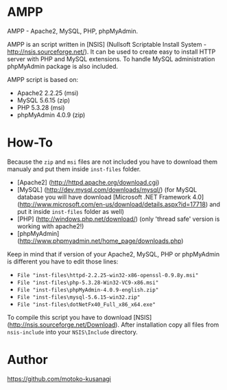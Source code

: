 AMPP
====

AMPP - Apache2, MySQL, PHP, phpMyAdmin.

AMPP is an script written in [NSIS] (Nullsoft Scriptable Install System - http://nsis.sourceforge.net/).
It can be used to create easy to install HTTP server with PHP and MySQL extensions. To handle MySQL administration phpMyAdmin package is also included.

AMPP script is based on:
* Apache2 2.2.25 (msi)
* MySQL 5.6.15 (zip)
* PHP 5.3.28 (msi)
* phpMyAdmin 4.0.9 (zip)

How-To
======

Because the `zip` and `msi` files are not included you have to download them manualy and put them inside `inst-files` folder.
* [Apache2] (http://httpd.apache.org/download.cgi)
* [MySQL] (http://dev.mysql.com/downloads/mysql/) (for MySQL database you will have download [Microsoft .NET Framework 4.0] (http://www.microsoft.com/en-us/download/details.aspx?id=17718) and put it inside `inst-files` folder as well)
* [PHP] (http://windows.php.net/download/) (only 'thread safe' version is working with apache2!)
* [phpMyAdmin] (http://www.phpmyadmin.net/home_page/downloads.php)

Keep in mind that if version of your Apache2, MySQL, PHP or phpMyAdmin is different you have to edit those lines:
* `File "inst-files\httpd-2.2.25-win32-x86-openssl-0.9.8y.msi"`
* `File "inst-files\php-5.3.28-Win32-VC9-x86.msi"`
* `File "inst-files\phpMyAdmin-4.0.9-english.zip"`
* `File "inst-files\mysql-5.6.15-win32.zip"`
* `File "inst-files\dotNetFx40_Full_x86_x64.exe"`

To compile this script you have to download [NSIS] (http://nsis.sourceforge.net/Download). After installation copy all files from `nsis-include` into your `NSIS\Include` directory.

Author
======
https://github.com/motoko-kusanagi
